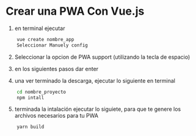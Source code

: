# Crear una PWA Con Vue.js
1. en terminal ejecutar
```cmd
    vue create nombre_app
    Seleccionar Manuely config
```
2. Seleccionar la opcion de PWA support (utilizando la tecla de espacio)

3. en los siguientes pasos dar enter

4. una ver terminado la descarga, ejecutar lo siguiente en terminal

```cmd
    cd nombre_proyecto
    npm intall
```

5. terminada la intalación ejecutar lo siguiete, para que te genere los archivos necesarios para tu PWA
```cmd
    yarn build
```
